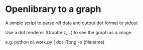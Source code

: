 # Openlibrary to a graph
A simple script to parse rdf data and output dot format to stdout

Use a dot renderer (GraphViz,...) to see the graph as a image

e.g: 
python ol_work.py | dot -Tpng -o (filename)
